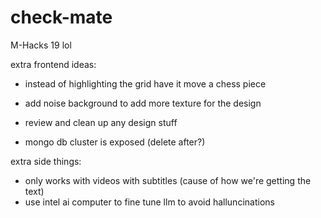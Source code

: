 # check-mate
M-Hacks 19 lol

extra frontend ideas:
- instead of highlighting the grid have it move a chess piece

- add noise background to add more texture for the design
- review and clean up any design stuff

- mongo db cluster is exposed (delete after?)

extra side things:
- only works with videos with subtitles (cause of how we're getting the text)
- use intel ai computer to fine tune llm to avoid halluncinations
